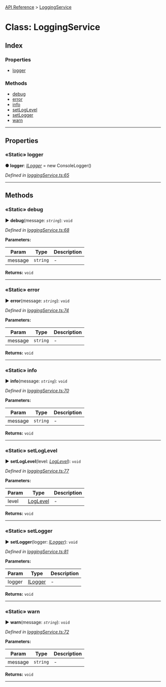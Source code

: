 [API Reference](../README.md) > [LoggingService](../classes/LoggingService.md)



# Class: LoggingService

## Index

### Properties

* [logger](LoggingService.md#logger)


### Methods

* [debug](LoggingService.md#debug)
* [error](LoggingService.md#error)
* [info](LoggingService.md#info)
* [setLogLevel](LoggingService.md#setLogLevel)
* [setLogger](LoggingService.md#setLogger)
* [warn](LoggingService.md#warn)



---
## Properties
<a id="logger"></a>

### «Static» logger

**●  logger**:  *[ILogger](../interfaces/ILogger.md)*  =  new ConsoleLogger()

*Defined in [loggingService.ts:65](https://github.com/daostack/arc.js/blob/616f6e7/lib/loggingService.ts#L65)*





___


## Methods
<a id="debug"></a>

### «Static» debug

► **debug**(message: *`string`*): `void`



*Defined in [loggingService.ts:68](https://github.com/daostack/arc.js/blob/616f6e7/lib/loggingService.ts#L68)*



**Parameters:**

| Param | Type | Description |
| ------ | ------ | ------ |
| message | `string`   |  - |





**Returns:** `void`





___

<a id="error"></a>

### «Static» error

► **error**(message: *`string`*): `void`



*Defined in [loggingService.ts:74](https://github.com/daostack/arc.js/blob/616f6e7/lib/loggingService.ts#L74)*



**Parameters:**

| Param | Type | Description |
| ------ | ------ | ------ |
| message | `string`   |  - |





**Returns:** `void`





___

<a id="info"></a>

### «Static» info

► **info**(message: *`string`*): `void`



*Defined in [loggingService.ts:70](https://github.com/daostack/arc.js/blob/616f6e7/lib/loggingService.ts#L70)*



**Parameters:**

| Param | Type | Description |
| ------ | ------ | ------ |
| message | `string`   |  - |





**Returns:** `void`





___

<a id="setLogLevel"></a>

### «Static» setLogLevel

► **setLogLevel**(level: *[LogLevel](../enums/LogLevel.md)*): `void`



*Defined in [loggingService.ts:77](https://github.com/daostack/arc.js/blob/616f6e7/lib/loggingService.ts#L77)*



**Parameters:**

| Param | Type | Description |
| ------ | ------ | ------ |
| level | [LogLevel](../enums/LogLevel.md)   |  - |





**Returns:** `void`





___

<a id="setLogger"></a>

### «Static» setLogger

► **setLogger**(logger: *[ILogger](../interfaces/ILogger.md)*): `void`



*Defined in [loggingService.ts:81](https://github.com/daostack/arc.js/blob/616f6e7/lib/loggingService.ts#L81)*



**Parameters:**

| Param | Type | Description |
| ------ | ------ | ------ |
| logger | [ILogger](../interfaces/ILogger.md)   |  - |





**Returns:** `void`





___

<a id="warn"></a>

### «Static» warn

► **warn**(message: *`string`*): `void`



*Defined in [loggingService.ts:72](https://github.com/daostack/arc.js/blob/616f6e7/lib/loggingService.ts#L72)*



**Parameters:**

| Param | Type | Description |
| ------ | ------ | ------ |
| message | `string`   |  - |





**Returns:** `void`





___


